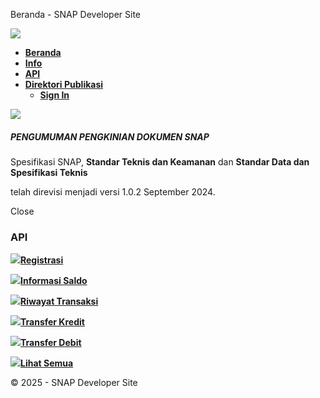 Beranda - SNAP Developer Site

[![](/img/icon/snap-header-white-100.png)](/)

- [**Beranda**](/)
- [**Info**](/info)
- [**API**](/api-services)
- [**Direktori Publikasi**](/direktori-publikasi)
  - [**Sign In**](/sign-in)

[![](/img/icon/bi-logo-full-100.png)](/)

##### PENGUMUMAN PENGKINIAN DOKUMEN SNAP

Spesifikasi SNAP, **Standar Teknis dan Keamanan** dan **Standar Data dan Spesifikasi Teknis**

telah direvisi menjadi versi 1.0.2 September 2024.

Close

### API

[![](/img/card/registrasi-100.png)**Registrasi**](/api-services/registrasi)

[![](/img/card/balance-inquiry-100.png)**Informasi Saldo**](/api-services/informasi-saldo)

[![](/img/card/transaction-history-100.png)**Riwayat Transaksi**](/api-services/riwayat-transaksi)

[![](/img/card/transfer-credit-100.png)**Transfer Kredit**](/api-services/transfer-kredit)

[![](/img/card/transfer-debit-100.png)**Transfer Debit**](/api-services/transfer-debit)

[![](/img/card/browse-all-100.png)**Lihat Semua**](/api-services)

© 2025 - SNAP Developer Site